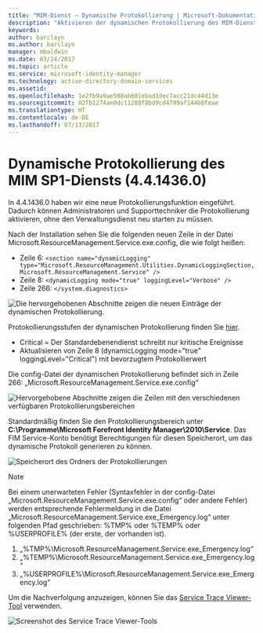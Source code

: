 ```yaml
---
title: "MIM-Dienst – Dynamische Protokollierung | Microsoft-Dokumentation"
description: "Aktivieren der dynamischen Protokollierung des MIM-Diensts ohne den Verwaltungsdienst erneut starten zu müssen"
keywords: 
author: barclayn
ms.author: barclayn
manager: mbaldwin
ms.date: 03/24/2017
ms.topic: article
ms.service: microsoft-identity-manager
ms.technology: active-directory-domain-services
ms.assetid: 
ms.openlocfilehash: 1e2fb9a9ae508ab601ebad1dec7acc21dc44d13e
ms.sourcegitcommit: 02fb1274ae0dc11288f8bd9cd4799af144b8feae
ms.translationtype: HT
ms.contentlocale: de-DE
ms.lasthandoff: 07/13/2017
---
```

# <a name="mim-sp1-4414360--service-dynamic-logging"></a>Dynamische Protokollierung des MIM SP1-Diensts (4.4.1436.0)
In 4.4.1436.0 haben wir eine neue Protokollierungsfunktion eingeführt. Dadurch können Administratoren und Supporttechniker die Protokollierung aktivieren, ohne den Verwaltungsdienst neu starten zu müssen.

Nach der Installation sehen Sie die folgenden neuen Zeile in der Datei Microsoft.ResourceManagement.Service.exe.config, die wie folgt heißen:

*   Zeile 6: ``<section name="dynamicLogging" type="Microsoft.ResourceManagement.Utilities.DynamicLoggingSection, Microsoft.ResourceManagement.Service" />``
*   Zeile 8: ``<dynamicLogging mode="true" loggingLevel="Verbose" />``
*   Zeile 266: ``</system.diagnostics> ``

![Die hervorgehobenen Abschnitte zeigen die neuen Einträge der dynamischen Protokollierung.](media/mim-service-dynamic-logging/screen01.png)

Protokollierungsstufen der dynamischen Protokollierung finden Sie [hier](https://msdn.microsoft.com/library/ms733025(v=vs.110).aspx#Anchor_3).

- Critical = Der Standardebenendienst schreibt nur kritische Ereignisse
- Aktualisieren von Zeile 8 (dynamicLogging mode="true" loggingLevel="Critical") mit bevorzugtem Protokollierwert

Die config-Datei der dynamischen Protokollierung befindet sich in Zeile 266: „Microsoft.ResourceManagement.Service.exe.config“

![Hervorgehobene Abschnitte zeigen die Zeilen mit den verschiedenen verfügbaren Protokollierungsbereichen](media/mim-service-dynamic-logging/screen02.png)

Standardmäßig finden Sie den Protokollierungsbereich unter **C:\Programme\Microsoft Forefront Identity Manager\2010\Service**. Das FIM Service-Konto benötigt Berechtigungen für diesen Speicherort, um das dynamische Protokoll generieren zu können.

![Speicherort des Ordners der Protokollierungen](media/mim-service-dynamic-logging/screen03.png)

 >[!NOTE]
 Bei einem unerwarteten Fehler (Syntaxfehler in der config-Datei „Microsoft.ResourceManagement.Service.exe.config“ oder andere Fehler) werden entsprechende Fehlermeldung in die Datei „Microsoft.ResourceManagement.Service.exe_Emergency.log“ unter folgenden Pfad geschrieben: %TMP% oder %TEMP% oder %USERPROFILE% (der erste, der vorhanden ist).  
1. „%TMP%\Microsoft.ResourceManagement.Service.exe_Emergency.log“
2. „%TEMP%\Microsoft.ResourceManagement.Service.exe_Emergency.log“
3. „%USERPROFILE%\Microsoft.ResourceManagement.Service.exe_Emergency.log“

Um die Nachverfolgung anzuzeigen, können Sie das [Service Trace Viewer-Tool](https://msdn.microsoft.com//library/aa751795(v=vs.110).aspx) verwenden.

 ![Screenshot des Service Trace Viewer-Tools](media/mim-service-dynamic-logging/screen04.png)
